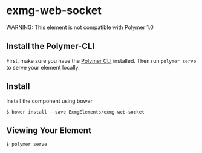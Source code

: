 exmg-web-socket
================

WARNING: This element is not compatible with Polymer 1.0

## Install the Polymer-CLI

First, make sure you have the [Polymer CLI](https://www.npmjs.com/package/polymer-cli) installed. Then run `polymer serve` to serve your element locally.

## Install

Install the component using bower

```
$ bower install --save ExmgElements/exmg-web-socket
```

## Viewing Your Element

```
$ polymer serve
```
